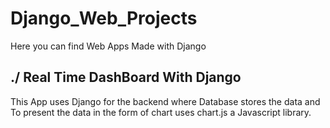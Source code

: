 # Django_Web_Projects
Here you can find Web Apps Made with Django


## ./ Real Time DashBoard With Django
This App uses Django for the backend where Database stores the data and To present the data in the form of chart uses chart.js a Javascript library.
